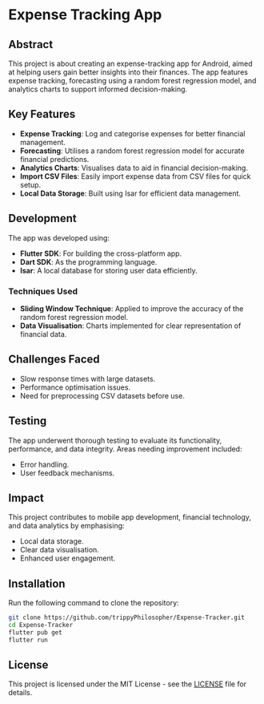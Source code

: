 # Expense Tracking App

## Abstract
This project is about creating an expense-tracking app for Android, aimed at helping users gain better insights into their finances. The app features expense tracking, forecasting using a random forest regression model, and analytics charts to support informed decision-making.

## Key Features
- **Expense Tracking**: Log and categorise expenses for better financial management.
- **Forecasting**: Utilises a random forest regression model for accurate financial predictions.
- **Analytics Charts**: Visualises data to aid in financial decision-making.
- **Import CSV Files**: Easily import expense data from CSV files for quick setup.
- **Local Data Storage**: Built using Isar for efficient data management.

## Development
The app was developed using:
- **Flutter SDK**: For building the cross-platform app.
- **Dart SDK**: As the programming language.
- **Isar**: A local database for storing user data efficiently.

### Techniques Used
- **Sliding Window Technique**: Applied to improve the accuracy of the random forest regression model.
- **Data Visualisation**: Charts implemented for clear representation of financial data.

## Challenges Faced
- Slow response times with large datasets.
- Performance optimisation issues.
- Need for preprocessing CSV datasets before use.

## Testing
The app underwent thorough testing to evaluate its functionality, performance, and data integrity. Areas needing improvement included:
- Error handling.
- User feedback mechanisms.

## Impact
This project contributes to mobile app development, financial technology, and data analytics by emphasising:
- Local data storage.
- Clear data visualisation.
- Enhanced user engagement.

## Installation
Run the following command to clone the repository:
   ```bash
   git clone https://github.com/trippyPhilosopher/Expense-Tracker.git
   cd Expense-Tracker
   flutter pub get
   flutter run
  ```

## License
This project is licensed under the MIT License - see the [LICENSE](LICENSE) file for details.

